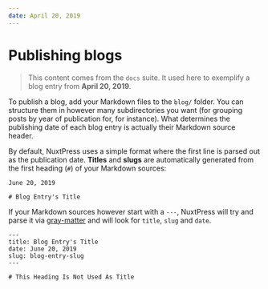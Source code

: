 ```yaml
---
date: April 20, 2019
---
```


# Publishing blogs

> This content comes from the `docs` suite. It used here to exemplify
> a blog entry from **April 20, 2019**.

To publish a blog, add your Markdown files to the `blog/` folder. You can 
structure them in however many subdirectories you want (for grouping posts by
year of publication for, for instance). What determines the publishing date of 
each blog entry is actually their Markdown source header. 

By default, NuxtPress uses a simple format where the first line is parsed out 
as the publication date. **Titles** and **slugs** are automatically generated
from the first heading (`#`) of your Markdown sources:

```
June 20, 2019

# Blog Entry's Title

```

If your Markdown sources however start with a `---`, NuxtPress will try and
parse it via [gray-matter][gm] and will look for `title`, `slug` and `date`.

[gm]: https://github.com/jonschlinkert/gray-matter

```markup
---
title: Blog Entry's Title
date: June 20, 2019
slug: blog-entry-slug
---

# This Heading Is Not Used As Title

```
